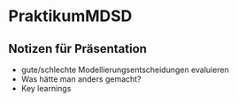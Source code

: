 # PraktikumMDSD

## Notizen für Präsentation
* gute/schlechte Modellierungsentscheidungen evaluieren
* Was hätte man anders gemacht?
* Key learnings